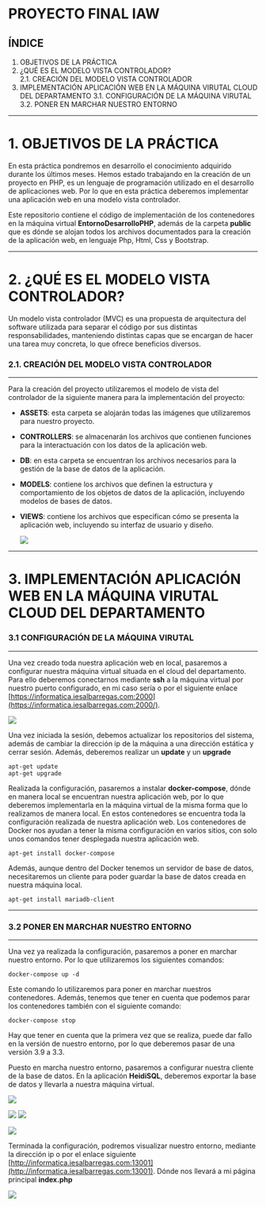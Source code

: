 # PROYECTO FINAL IAW
## ÍNDICE 
1. OBJETIVOS DE LA PRÁCTICA
2. ¿QUÉ ES EL MODELO VISTA CONTROLADOR? <br>
  2.1. CREACIÓN DEL MODELO VISTA CONTROLADOR
3. IMPLEMENTACIÓN APLICACIÓN WEB EN LA MÁQUINA VIRUTAL CLOUD DEL DEPARTAMENTO
  3.1. CONFIGURACIÓN DE LA MÁQUINA VIRUTAL <br>
  3.2. PONER EN MARCHAR NUESTRO ENTORNO

---
# 1. OBJETIVOS DE LA PRÁCTICA
En esta práctica pondremos en desarrollo el conocimiento adquirido durante los últimos meses. Hemos estado trabajando en la creación de un proyecto en PHP, es un lenguaje de programación utilizado en el desarrollo de aplicaciones web. Por lo que en esta práctica deberemos implementar una aplicación web en una modelo vista controlador. 

Este repositorio contiene el código de implementación de los contenedores en la máquina virtual **EntornoDesarrolloPHP**, además de la carpeta **public** que es dónde se alojan todos los archivos documentados para la creación de la aplicación web, en lenguaje Php, Html, Css y Bootstrap.

---
# 2. ¿QUÉ ES EL MODELO VISTA CONTROLADOR?
Un modelo vista controlador (MVC) es una propuesta de arquitectura del software utilizada para separar el código por sus distintas responsabilidades, manteniendo distintas capas que se encargan de hacer una tarea muy concreta, lo que ofrece beneficios diversos.

  
### **2.1. CREACIÓN DEL MODELO VISTA CONTROLADOR**
---
Para la creación del proyecto utilizaremos el modelo de vista del controlador de la siguiente manera para la implementación del proyecto:

- **ASSETS**: esta carpeta se alojarán todas las imágenes que utilizaremos para nuestro proyecto. 

- **CONTROLLERS**: se almacenarán los archivos que contienen funciones para la interactuación con los datos de la aplicación web.

- **DB**: en esta carpeta se encuentran los archivos necesarios para la gestión de la base de datos de la aplicación.

- **MODELS**: contiene los archivos que definen la estructura y comportamiento de los objetos de datos de la aplicación, incluyendo modelos de bases de datos.

- **VIEWS**: contiene los archivos que especifican cómo se presenta la aplicación web, incluyendo su interfaz de usuario y diseño.

  ![](FOTOS/1.png)

---
# 3. IMPLEMENTACIÓN APLICACIÓN WEB EN LA MÁQUINA VIRUTAL CLOUD DEL DEPARTAMENTO

### **3.1 CONFIGURACIÓN DE LA MÁQUINA VIRUTAL**
---

Una vez creado toda nuestra aplicación web en local, pasaremos a configurar nuestra máquina virtual situada en el cloud del departamento. Para ello deberemos conectarnos mediante **ssh** a la máquina virtual por nuestro puerto configurado, en mi caso sería  o por el siguiente enlace [https://informatica.iesalbarregas.com:2000](https://informatica.iesalbarregas.com:2000/).

  ![](FOTOS/2.png)

Una vez iniciada la sesión, debemos actualizar los repositorios del sistema, además de cambiar la dirección ip de la máquina a una dirección estática y cerrar sesión. Además, deberemos realizar un **update** y un **upgrade**

    apt-get update
    apt-get upgrade

Realizada la configuración, pasaremos a instalar **docker-compose**, dónde en manera local se encuentran nuestra aplicación web, por lo que deberemos implementarla en la máquina virtual de la misma forma que lo realizamos de manera local. En estos contenedores se encuentra toda la configuración realizada de nuestra aplicación web. Los contenedores de Docker nos ayudan a tener la misma configuración en varios sitios, con solo unos comandos tener desplegada nuestra aplicación web.

    apt-get install docker-compose

Además, aunque dentro del Docker tenemos un servidor de base de datos, necesitaremos un cliente para poder guardar la base de datos creada en nuestra máquina local.

    apt-get install mariadb-client

---
### **3.2 PONER EN MARCHAR NUESTRO ENTORNO**
---

Una vez ya realizada la configuración, pasaremos a poner en marchar nuestro entorno. Por lo que utilizaremos los siguientes comandos:

    docker-compose up -d

Este comando lo utilizaremos para poner en marchar nuestros contenedores. Además, tenemos que tener en cuenta que podemos parar los contenedores también con el siguiente comando:

    docker-compose stop

Hay que tener en cuenta que la primera vez que se realiza, puede dar fallo en la versión de nuestro entorno, por lo que deberemos pasar de una versión 3.9 a 3.3.

Puesto en marcha nuestro entorno, pasaremos a configurar nuestra cliente de la base de datos. En la aplicación **HeidiSQL**, deberemos exportar la base de datos y llevarla a nuestra máquina virtual.

![](FOTOS/3.png)

![](FOTOS/4.png)
![](Fotos/4.png)

![](Fotos/5.png)

Terminada la configuración, podremos visualizar nuestro entorno, mediante la dirección ip o por el enlace siguiente [http://informatica.iesalbarregas.com:13001](http://informatica.iesalbarregas.com:13001). Dónde nos llevará a mi página principal **index.php**

![](Fotos/6.png)

